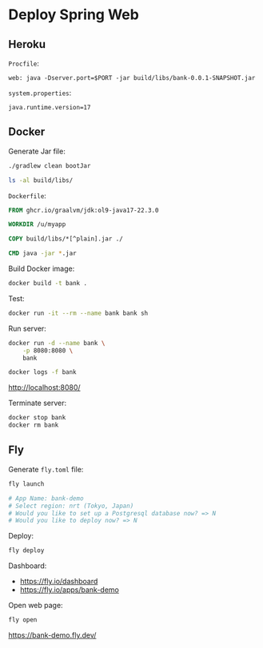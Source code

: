 # Deploy Spring Web

## Heroku

`Procfile`:

```procfile
web: java -Dserver.port=$PORT -jar build/libs/bank-0.0.1-SNAPSHOT.jar
```

`system.properties`:

```properties
java.runtime.version=17
```

## Docker

Generate Jar file:

```bash
./gradlew clean bootJar

ls -al build/libs/
```

`Dockerfile`:

```dockerfile
FROM ghcr.io/graalvm/jdk:ol9-java17-22.3.0

WORKDIR /u/myapp

COPY build/libs/*[^plain].jar ./

CMD java -jar *.jar
```

Build Docker image:

```bash
docker build -t bank .
```

Test:

```bash
docker run -it --rm --name bank bank sh
```

Run server:

```bash
docker run -d --name bank \
    -p 8080:8080 \
    bank

docker logs -f bank
```

<http://localhost:8080/>

Terminate server:

```bash
docker stop bank
docker rm bank
```

## Fly

Generate `fly.toml` file:

```bash
fly launch

# App Name: bank-demo
# Select region: nrt (Tokyo, Japan)
# Would you like to set up a Postgresql database now? => N
# Would you like to deploy now? => N
```

Deploy:

```bash
fly deploy
```

Dashboard:

- <https://fly.io/dashboard>
- <https://fly.io/apps/bank-demo>

Open web page:

```bash
fly open
```

<https://bank-demo.fly.dev/>
